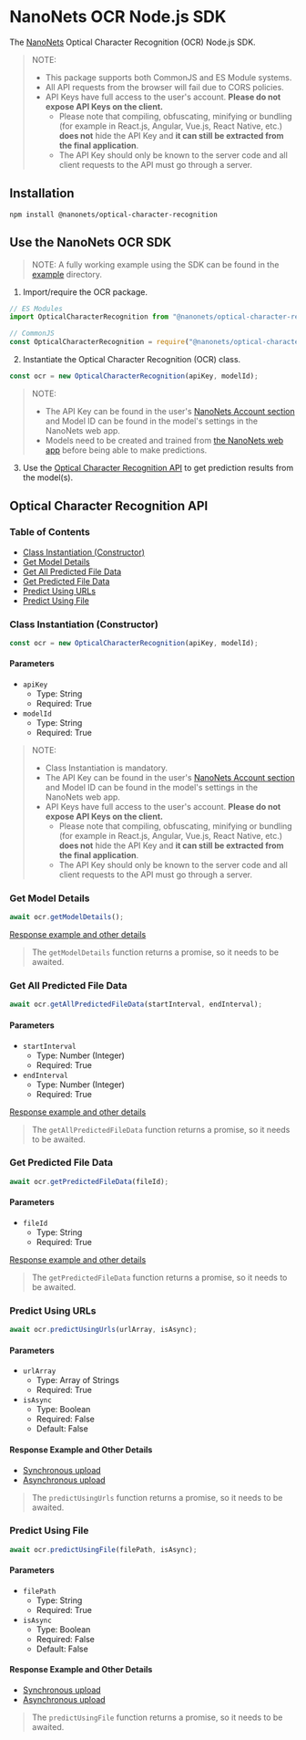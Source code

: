 # NanoNets OCR Node.js SDK

The [NanoNets](https://nanonets.com) Optical Character Recognition (OCR) Node.js SDK.

> NOTE:
>
> -   This package supports both CommonJS and ES Module systems.
> -   All API requests from the browser will fail due to CORS policies.
> -   API Keys have full access to the user's account. **Please do not expose API Keys on the client.**
>     -   Please note that compiling, obfuscating, minifying or bundling (for example in React.js, Angular, Vue.js, React Native, etc.) **does not** hide the API Key and **it can still be extracted from the final application**.
>     -   The API Key should only be known to the server code and all client requests to the API must go through a server.

## Installation

```
npm install @nanonets/optical-character-recognition
```

## Use the NanoNets OCR SDK

> NOTE: A fully working example using the SDK can be found in the [example](example) directory.

1. Import/require the OCR package.

```javascript
// ES Modules
import OpticalCharacterRecognition from "@nanonets/optical-character-recognition";

// CommonJS
const OpticalCharacterRecognition = require("@nanonets/optical-character-recognition");
```

2. Instantiate the Optical Character Recognition (OCR) class.

```javascript
const ocr = new OpticalCharacterRecognition(apiKey, modelId);
```

> NOTE:
>
> -   The API Key can be found in the user's [NanoNets Account section](https://app.nanonets.com/#/keys) and Model ID can be found in the model's settings in the NanoNets web app.
> -   Models need to be created and trained from [the NanoNets web app](https://app.nanonets.com) before being able to make predictions.

3. Use the [Optical Character Recognition API](#optical-character-recognition-api) to get prediction results from the model(s).

## Optical Character Recognition API

### Table of Contents

-   [Class Instantiation (Constructor)](#class-instantiation-constructor)
-   [Get Model Details](#get-model-details)
-   [Get All Predicted File Data](#get-all-predicted-file-data)
-   [Get Predicted File Data](#get-predicted-file-data)
-   [Predict Using URLs](#predict-using-urls)
-   [Predict Using File](#predict-using-file)

### Class Instantiation (Constructor)

```javascript
const ocr = new OpticalCharacterRecognition(apiKey, modelId);
```

#### Parameters

-   `apiKey`
    -   Type: String
    -   Required: True
-   `modelId`
    -   Type: String
    -   Required: True

> NOTE:
>
> -   Class Instantiation is mandatory.
> -   The API Key can be found in the user's [NanoNets Account section](https://app.nanonets.com/#/keys) and Model ID can be found in the model's settings in the NanoNets web app.
> -   API Keys have full access to the user's account. **Please do not expose API Keys on the client.**
>     -   Please note that compiling, obfuscating, minifying or bundling (for example in React.js, Angular, Vue.js, React Native, etc.) **does not** hide the API Key and **it can still be extracted from the final application**.
>     -   The API Key should only be known to the server code and all client requests to the API must go through a server.

### Get Model Details

```javascript
await ocr.getModelDetails();
```

[Response example and other details](https://nanonets.com/documentation/#operation/OCRModelGetAllPredictionFiles)

> The `getModelDetails` function returns a promise, so it needs to be awaited.

### Get All Predicted File Data

```javascript
await ocr.getAllPredictedFileData(startInterval, endInterval);
```

#### Parameters

-   `startInterval`
    -   Type: Number (Integer)
    -   Required: True
-   `endInterval`
    -   Type: Number (Integer)
    -   Required: True

[Response example and other details](https://nanonets.com/documentation/#operation/OCRModelListPredictionFiles)

> The `getAllPredictedFileData` function returns a promise, so it needs to be awaited.

### Get Predicted File Data

```javascript
await ocr.getPredictedFileData(fileId);
```

#### Parameters

-   `fileId`
    -   Type: String
    -   Required: True

[Response example and other details](https://nanonets.com/documentation/#operation/OCRModelGetPredictionFileById)

> The `getPredictedFileData` function returns a promise, so it needs to be awaited.

### Predict Using URLs

```javascript
await ocr.predictUsingUrls(urlArray, isAsync);
```

#### Parameters

-   `urlArray`
    -   Type: Array of Strings
    -   Required: True
-   `isAsync`
    -   Type: Boolean
    -   Required: False
    -   Default: False

#### Response Example and Other Details

-   [Synchronous upload](https://nanonets.com/documentation/#operation/OCRModelLabelUrlsByModelIdPost)
-   [Asynchronous upload](https://nanonets.com/documentation/#operation/OCRModelLabelUrlsAsyncByModelIdPost)

> The `predictUsingUrls` function returns a promise, so it needs to be awaited.

### Predict Using File

```javascript
await ocr.predictUsingFile(filePath, isAsync);
```

#### Parameters

-   `filePath`
    -   Type: String
    -   Required: True
-   `isAsync`
    -   Type: Boolean
    -   Required: False
    -   Default: False

#### Response Example and Other Details

-   [Synchronous upload](https://nanonets.com/documentation/#operation/OCRModelLabelFileByModelIdPost)
-   [Asynchronous upload](https://nanonets.com/documentation/#operation/OCRModelLabelFileAsyncByModelIdPost)

> The `predictUsingFile` function returns a promise, so it needs to be awaited.
